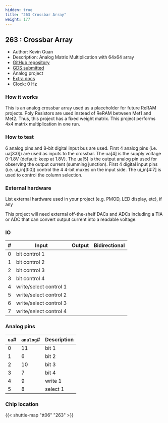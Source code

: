 ```yaml
---
hidden: true
title: "263 Crossbar Array"
weight: 177
---
```


## 263 : Crossbar Array

* Author: Kevin Guan
* Description: Analog Matrix Multiplication with 64x64 array
* [GitHub repository](https://github.com/kevinwguan/tt06-kevinwguan)
* [GDS submitted](https://github.com/kevinwguan/tt06-kevinwguan/actions/runs/8756444254)
* Analog project
* [Extra docs]()
* Clock: 0 Hz

<!---

This file is used to generate your project datasheet. Please fill in the information below and delete any unused
sections.

You can also include images in this folder and reference them in the markdown. Each image must be less than
512 kb in size, and the combined size of all images must be less than 1 MB.
-->


### How it works

This is an analog crossbar array used as a placeholder for future ReRAM projects. Poly Resistors are used instead of ReRAM between Met1 and Met2. Thus, this project has a fixed weight matrix. This project performs 4x4 matrix multiplication in one run.

### How to test

6 analog pins and 8-bit digital input bus are used. First 4 analog pins (i.e. ua[3:0]) are used as inputs to the crossbar. The ua[4] is the supply voltage 0-1.8V (default: keep at 1.8V). The ua[5] is the output analog pin used for observing the output current (summing junction). First 4 digital input pins (i.e. ui_in[3:0]) control the 4 4-bit muxes on the input side. The ui_in[4:7] is used to control the column selection.

### External hardware

List external hardware used in your project (e.g. PMOD, LED display, etc), if any

This project will need external off-the-shelf DACs and ADCs including a TIA or ADC that can convert output current into a readable voltage.


### IO

| #             | Input    | Output   | Bidirectional   |
| ------------- | -------- | -------- | --------------- |
| 0 | bit control 1  |   |      |
| 1 | bit control 2  |   |      |
| 2 | bit control 3  |   |      |
| 3 | bit control 4  |   |      |
| 4 | write/select control 1  |   |      |
| 5 | write/select control 2  |   |      |
| 6 | write/select control 3  |   |      |
| 7 | write/select control 4  |   |      |

### Analog pins

| `ua`#        | `analog`#        | Description         |
| ------------ | ---------------- | ------------------- |
| 0 | 11 | bit 1           |
| 1 | 6 | bit 2           |
| 2 | 10 | bit 3           |
| 3 | 7 | bit 4           |
| 4 | 9 | write 1           |
| 5 | 8 | select 1           |

### Chip location

{{< shuttle-map "tt06" "263" >}}
